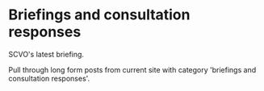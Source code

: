 # Briefings and consultation responses

SCVO's latest briefing.

Pull through long form posts from current site with category 'briefings and consultation responses'.

